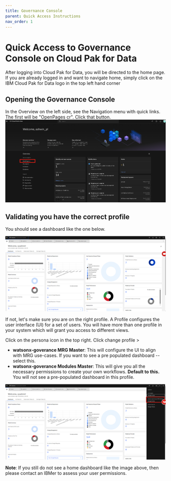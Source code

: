 ```yaml
---
title: Governance Console 
parent: Quick Access Instructions
nav_order: 1
---
```

# Quick Access to Governance Console on Cloud Pak for Data

After logging into Cloud Pak for Data, you will be directed to the home page. If you are already logged in and want to navigate home, simply click on the IBM Cloud Pak for Data logo in the top left hand corner

## Opening the Governance Console

In the Overview on the left side, see the Navigation menu with quick links. The first will be "OpenPages cr". Click that button.
![OpenPages-link](../assets/OpenPages-link.png)

## Validating you have the correct profile

You should see a dashboard like the one below.

![OpenPages-home](../assets/OpenPages-home.png)

If not, let's make sure you are on the right profile. A Profile configures the user interface (UI) for a set of users. You will have more than one profile in your  system which will grant you access to different views.

Click on the persona icon in the top right. Click change profile > 
    
- **watsonx-goverance MRG Master**: This will configure the UI to align with MRG use-cases. If you want to see a pre populated dashboard -- select this.
- **watsonx-goverance Modules Master**: This will give you all the necessary permissions to create your own workflows. **Default to this.** You will not see a pre-populated dashboard in this profile.

![OpenPages-profile](../assets/OpenPages-profile.png)


**Note**: If you still do not see a home dashboard like the image above, then please contact an IBMer to assess your user permissions.